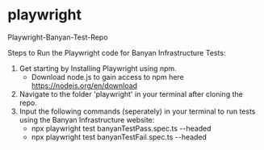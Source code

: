 # playwright
 Playwright-Banyan-Test-Repo

 Steps to Run the Playwright code for Banyan Infrastructure Tests:
1. Get starting by Installing Playwright using npm.
    - Download node.js to gain access to npm here https://nodejs.org/en/download
2. Navigate to the folder 'playwright' in your terminal after cloning the repo.
3. Input the following commands (seperately) in your terminal to run tests using the Banyan Infrastructure website: 
    - npx playwright test banyanTestPass.spec.ts --headed
    - npx playwright test banyanTestFail.spec.ts --headed




